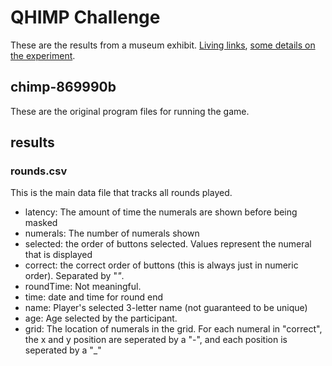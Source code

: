 # QHIMP Challenge

These are the results from a museum exhibit. [Living links](http://www.living-links.org/chimp-challenge-memory-test/), 
[some details on the experiment](http://www.replicatedtypo.com/the-qhimp-qhallenge-working-memory-in-humans-and-chimpanzees/4947.html).


## chimp-869990b

These are the original program files for running the game.

## results

### rounds.csv

This is the main data file that tracks all rounds played.  

-  latency: The amount of time the numerals are shown before being masked
-  numerals: The number of numerals shown
-  selected:  the order of buttons selected. Values represent the numeral that is displayed
-  correct:  the correct order of buttons (this is always just in numeric order). Separated by "_"_.
-  roundTime: Not meaningful.
-  time:  date and time for round end
-  name:  Player's selected 3-letter name (not guaranteed to be unique)
-  age:  Age selected by the participant.
-  grid:  The location of numerals in the grid.  For each numeral in "correct", the x and y position are seperated by a "-", and each position is seperated by a "_"
